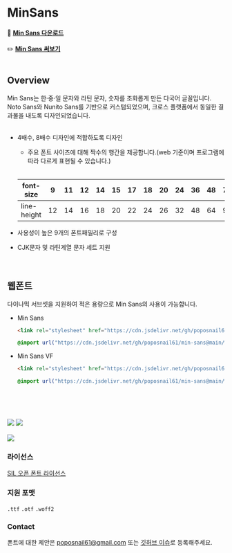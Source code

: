 # MinSans


🔗 **[Min Sans 다운로드](https://github.com/poposnail61/min-sans/releases/download/v1.4/fonts.zip)**
<br><br>
✏️ **[Min Sans 써보기](https://poposnail61.github.io/write/)**
<br><br>



## Overview


Min Sans는 한·중·일 문자와 라틴 문자, 숫자를 조화롭게 만든 다국어 글꼴입니다. <br>Noto Sans와 Nunito Sans를 기반으로 커스텀되었으며, 크로스 플랫폼에서 동일한 결과물을 내도록 디자인되었습니다.
<br><br>

- 4배수, 8배수 디자인에 적합하도록 디자인
    - 주요 폰트 사이즈에 대해 짝수의 행간을 제공합니다.(web 기준이며 프로그램에 따라 다르게 표현될 수 있습니다.)<br><br>
    
    | font-size | 9 | 11 | 12 | 14 | 15 | 17 | 18 | 20 | 24 | 36 | 48 | 72 | 96 |
    | --- | --- | --- | --- | --- | --- | --- | --- | --- | --- | --- | --- | --- | --- |
    | line-height | 12 | 14 | 16 | 18 | 20 | 22 | 24 | 26 | 32 | 48 | 64 | 96 | 128 |
- 사용성이 높은 9개의 폰트패밀리로 구성
- CJK문자 및 라틴계열 문자 세트 지원
<br><br><br>

## 웹폰트


다이나믹 서브셋을 지원하여 적은 용량으로 Min Sans의 사용이 가능합니다.

- Min Sans
    
    ```html
    <link rel="stylesheet" href="https://cdn.jsdelivr.net/gh/poposnail61/min-sans@main/web/css/minsans-dynamic-subset.css"/>
    ```
    
    ```css
    @import url("https://cdn.jsdelivr.net/gh/poposnail61/min-sans@main/web/css/minsans-dynamic-subset.css");
    ```
    
- Min Sans VF
    
    ```html
    <link rel="stylesheet" href="https://cdn.jsdelivr.net/gh/poposnail61/min-sans@main/web/css/minsansvf-dynamic-subset.css"/>
    ```
    
    ```css
    @import url("https://cdn.jsdelivr.net/gh/poposnail61/min-sans@main/web/css/minsansvf-dynamic-subset.css");
    ```
<br><br><br>


<img src="https://github.com/poposnail61/min-sans/blob/main/img01.jpg?raw=true">
<img src="https://github.com/poposnail61/min-sans/blob/main/img02.jpg?raw=true">
<br><br>
<img src="https://github.com/poposnail61/min-sans/blob/main/img03.jpg?raw=true">
<br>

### 라이선스

[SIL 오픈 폰트 라이선스](https://scripts.sil.org/cms/scripts/page.php?site_id=nrsi&id=OFL)

### 지원 포맷

`.ttf` `.otf` `.woff2`

### Contact

폰트에 대한 제안은 poposnail61@gmail.com 또는 [깃허브 이슈](https://github.com/poposnail61/MinSans/issues)로 등록해주세요.

<br><br>
